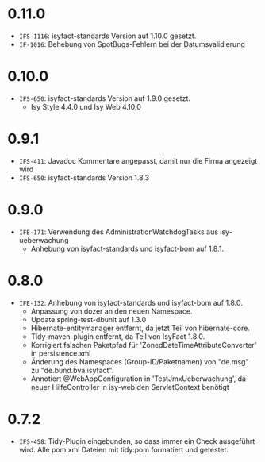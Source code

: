# 0.11.0
- `IFS-1116`: isyfact-standards Version auf 1.10.0 gesetzt.
- `IF-1016`: Behebung von SpotBugs-Fehlern bei der Datumsvalidierung

# 0.10.0
- `IFS-650`: isyfact-standards Version auf 1.9.0 gesetzt.
    * Isy Style 4.4.0 und Isy Web 4.10.0

# 0.9.1
- `IFS-411`: Javadoc Kommentare angepasst, damit nur die Firma angezeigt wird
- `IFS-650`: isyfact-standards Version 1.8.3

# 0.9.0
- `IFE-171`: Verwendung des AdministrationWatchdogTasks aus isy-ueberwachung
    * Anhebung von isyfact-standards und isyfact-bom auf 1.8.1.

# 0.8.0
- `IFE-132`: Anhebung von isyfact-standards und isyfact-bom auf 1.8.0. 
    * Anpassung von dozer an den neuen Namespace. 
    * Update spring-test-dbunit auf 1.3.0
    * Hibernate-entitymanager entfernt, da jetzt Teil von hibernate-core. 
    * Tidy-maven-plugin entfernt, da Teil von IsyFact 1.8.0.
    * Korrigiert falschen Paketpfad für 'ZonedDateTimeAttributeConverter' in persistence.xml 
    * Änderung des Namespaces (Group-ID/Paketnamen) von "de.msg" zu "de.bund.bva.isyfact".
    * Annotiert @WebAppConfiguration in 'TestJmxUeberwachung', da neuer HilfeController in isy-web den ServletContext benötigt

# 0.7.2
- `IFS-458`: Tidy-Plugin eingebunden, so dass immer ein Check ausgeführt wird. Alle pom.xml Dateien mit tidy:pom formatiert und getestet.
